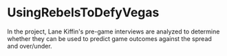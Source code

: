 # UsingRebelsToDefyVegas
In the project, Lane Kiffin's pre-game interviews are analyzed to determine whether they can be used to predict game outcomes against the spread and over/under.
